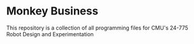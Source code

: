 # Monkey Business

This repository is a collection of all programming files for CMU's 24-775 Robot Design and Experimentation